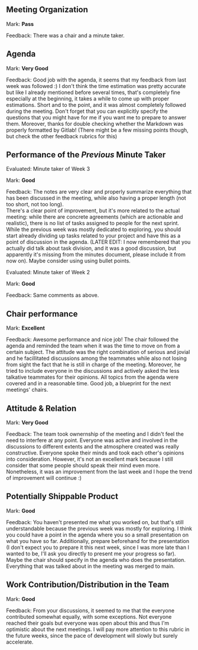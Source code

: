 ## Meeting Organization

Mark: **Pass**

Feedback: There was a chair and a minute taker. 

## Agenda 

Mark: **Very Good**

Feedback: Good job with the agenda, it seems that my feedback from last week was followed :) I don't think the time estimation was pretty accurate but like I already mentioned before several times, that's completely fine especially at the beginning, it takes a while to come up with proper estimations. Short and to the point, and it was almost completely followed during the meeting. Don't forget that you can explicitly specify the questions that you might have for me if you want me to prepare to answer them. Moreover, thanks for double checking whether the Markdown was properly formatted by Gitlab! (There might be a few missing points though, but check the other feedback rubrics for this)

## Performance of the *Previous* Minute Taker

Evaluated: Minute taker of Week 3

Mark: **Good**

Feedback: The notes are very clear and properly summarize everything that has been discussed in the meeting, while also having a proper length (not too short, not too long).  
There's a clear point of improvement, but it's more related to the actual meeting: while there are concrete agreements (which are actionable and realistic), there is no list of tasks assigned to people for the next sprint. While the previous week was mostly dedicated to exploring, you should start already dividing up tasks related to your project and have this as a point of discussion in the agenda. (LATER EDIT: I now remembered that you actually did talk about task division, and it was a good discussion, but apparently it's missing from the minutes document, please include it from now on).
Maybe consider using using bullet points.

Evaluated: Minute taker of Week 2

Mark: **Good** 

Feedback: Same comments as above.

## Chair performance

Mark: **Excellent**

Feedback: Awesome performance and nice job! The chair followed the agenda and reminded the team when it was the time to move on from a certain subject. The attitude was the right combination of serious and jovial and he facillitated discussions among the teammates while also not losing from sight the fact that he is still in charge of the meeting. Moreover, he tried to include everyone in the discussions and actively asked the less talkative teammates for their opinions. All topics from the agenda were covered and in a reasonable time. Good job, a blueprint for the next meetings' chairs.

## Attitude & Relation


Mark: **Very Good**

Feedback: The team took ownernship of the meeting and I didn't feel the need to interfere at any point. Everyone was active and involved in the discussions to different extents and the atmosphere created was really constructive. Everyone spoke their minds and took each other's opinions into consideration. However, it's not an excellent mark because I still consider that some people should speak their mind even more. Nonetheless, it was an improvement from the last week and I hope the trend of improvement will continue :)


## Potentially Shippable Product

Mark: **Good**

Feedback: You haven't presented me what you worked on, but that's still understandable because the previous week was mostly for exploring. I think you could have a point in the agenda where you so a small presentation on what you have so far. Additionally, prepare beforehand for the presentation (I don't expect you to prepare it this next week, since I was more late than I wanted to be, I'll ask you directly to present me your progress so far). Maybe the chair should specify in the agenda who does the presentation. Everything that was talked about in the meeting was merged to main.


## Work Contribution/Distribution in the Team


Mark: **Good**

Feedback: From your discussions, it seemed to me that the everyone contributed somewhat equally, with some exceptions. Not everyone reached their goals but everyone was open about this and thus I'm optimistic about the next meetings. I will pay more attention to this rubric in the future weeks, since the pace of development will slowly but surely accelerate.

